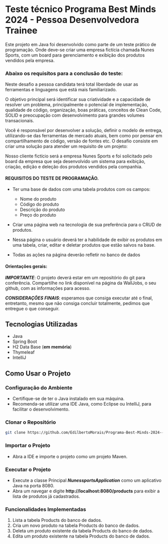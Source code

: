 # Teste técnico Programa Best Minds 2024 - Pessoa Desenvolvedora Trainee

Este projeto em Java foi desenvolvido como parte de um teste prático de programação. Onde deve-se criar uma empresa 
fictícia chamada Nunes Sports, com um board para gerenciamento e exibição dos produtos vendidos pela empresa.
### Abaixo os requisítos para a conclusão do teste:

Neste desafio a pessoa candidata terá total liberdade de usar as ferramentas e linguagens que está mais
familiarizado.

O objetivo principal será identificar sua criatividade e a capacidade de resolver um problema, principalmente
o potencial de implementação, qualidade de código, organização, boas práticas, conceitos de Clean Code, SOLID
e preocupação com desenvolvimento para grandes volumes transacionais.

Você é responsável por desenvolver a solução, definir o modelo de entrega, utilizando-se das ferramentas de mercado
atuais, bem como por pensar em compartilhamento de código, versão de fontes etc. O desafio consiste em criar uma
solução para atender um requisito de um projeto:

Nosso cliente fictício será a empresa Nunes Sports e foi solicitado pelo board da empresa que seja desenvolvido um
sistema para exibição, criação, edição e deleção dos produtos vendidos pela companhia.

#### REQUISITOS DO TESTE DE PROGRAMAÇÃO.

- Ter uma base de dados com uma tabela produtos com os campos:
  - Nome do produto
  - Código do produto
  - Descrição do produto
  - Preço do produto


- Criar uma página web na tecnologia de sua preferência para o CRUD de produtos.
- Nessa página o usuário deverá ter a habilidade de exibir os produtos em uma tabela, criar, editar e deletar 
produtos que estão salvos na base.
- Todas as ações na página deverão refletir no banco de dados

#### Orientações gerais:

**_IMPORTANTE_**: O projeto deverá estar em um repositório do git para conferência. Compartilhe no link disponível na
página da WallJobs, o seu github, com as informações para acesso.

**_CONSIDERAÇÕES_** **_FINAIS_**: esperamos que consiga executar até o final, entretanto, mesmo que não consiga concluir
totalmente, pedimos que entregue o que conseguir.

## Tecnologias Utilizadas
- Java
- Spring Boot
- H2 Data Base (**em memória**)
- Thymeleaf
- IntelliJ

## Como Usar o Projeto

### Configuração do Ambiente
- Certifique-se de ter o Java instalado em sua máquina.
- Recomenda-se utilizar uma IDE Java, como Eclipse ou IntelliJ, para facilitar o desenvolvimento.

### Clonar o Repositório
```bash
git clone https://github.com/EdilbertoMorais/Programa-Best-Minds-2024--Pessoa-Desenvolvedora-Trainee.git
```
### Importar o Projeto
- Abra a IDE e importe o projeto como um projeto Maven.

### Executar o Projeto
- Execute a classe Principal **_NunessportsApplication_** como um aplicativo Java na porta 8080.
- Abra um navegar e digite **http://localhost:8080/products** para exibir a lista de produtos já cadastrados.


### Funcionalidades Implementadas
1. Lista a tabela Products do banco de dados.
2. Cria um novo produto na tabela Products do banco de dados.
3. Deleta um produto existente da tabela Products do banco de dados.
4. Edita um produto existente na tabela Products do banco de dados.